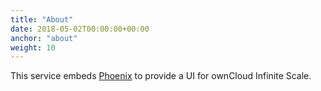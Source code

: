 ```yaml
---
title: "About"
date: 2018-05-02T00:00:00+00:00
anchor: "about"
weight: 10
---
```


This service embeds [Phoenix](https://github.com/owncloud/phoenix) to provide a UI for ownCloud Infinite Scale.
